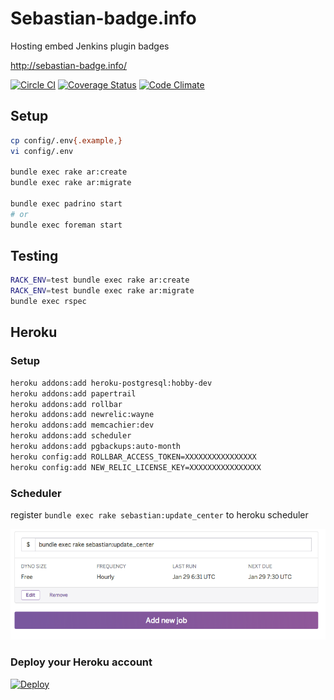 # Sebastian-badge.info
Hosting embed Jenkins plugin badges

http://sebastian-badge.info/

[![Circle CI](https://circleci.com/gh/sue445/sebastian-badge/tree/master.svg?style=svg)](https://circleci.com/gh/sue445/sebastian-badge/tree/master)
[![Coverage Status](https://coveralls.io/repos/sue445/sebastian-badge/badge.svg)](https://coveralls.io/r/sue445/sebastian-badge)
[![Code Climate](https://codeclimate.com/github/sue445/sebastian-badge/badges/gpa.svg)](https://codeclimate.com/github/sue445/sebastian-badge)

## Setup
```bash
cp config/.env{.example,}
vi config/.env

bundle exec rake ar:create
bundle exec rake ar:migrate

bundle exec padrino start
# or
bundle exec foreman start
```

## Testing
```bash
RACK_ENV=test bundle exec rake ar:create
RACK_ENV=test bundle exec rake ar:migrate
bundle exec rspec
```

## Heroku
### Setup
```bash
heroku addons:add heroku-postgresql:hobby-dev
heroku addons:add papertrail
heroku addons:add rollbar
heroku addons:add newrelic:wayne
heroku addons:add memcachier:dev
heroku addons:add scheduler
heroku addons:add pgbackups:auto-month
heroku config:add ROLLBAR_ACCESS_TOKEN=XXXXXXXXXXXXXXXX
heroku config:add NEW_RELIC_LICENSE_KEY=XXXXXXXXXXXXXXXX
```

### Scheduler
register `bundle exec rake sebastian:update_center` to heroku scheduler

![heroku-scheduler](doc/heroku-scheduler.png)

### Deploy your Heroku account
[![Deploy](https://www.herokucdn.com/deploy/button.png)](https://heroku.com/deploy)
